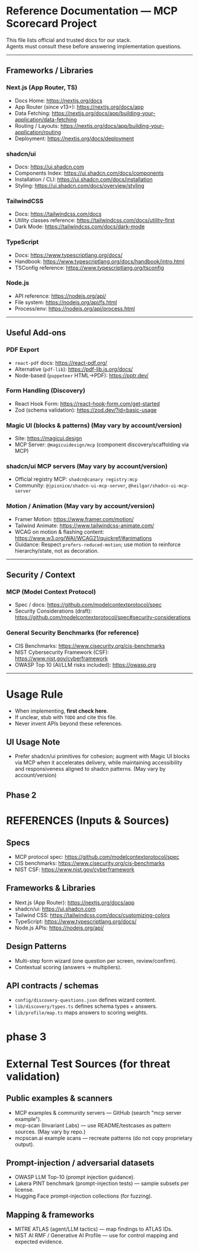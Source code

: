 # Reference Documentation — MCP Scorecard Project

This file lists official and trusted docs for our stack.  
Agents must consult these before answering implementation questions.  

---

## Frameworks / Libraries

### Next.js (App Router, TS)
- Docs Home: https://nextjs.org/docs
- App Router (since v13+): https://nextjs.org/docs/app
- Data Fetching: https://nextjs.org/docs/app/building-your-application/data-fetching
- Routing / Layouts: https://nextjs.org/docs/app/building-your-application/routing
- Deployment: https://nextjs.org/docs/deployment

### shadcn/ui
- Docs: https://ui.shadcn.com
- Components Index: https://ui.shadcn.com/docs/components
- Installation / CLI: https://ui.shadcn.com/docs/installation
- Styling: https://ui.shadcn.com/docs/overview/styling

### TailwindCSS
- Docs: https://tailwindcss.com/docs
- Utility classes reference: https://tailwindcss.com/docs/utility-first
- Dark Mode: https://tailwindcss.com/docs/dark-mode

### TypeScript
- Docs: https://www.typescriptlang.org/docs/
- Handbook: https://www.typescriptlang.org/docs/handbook/intro.html
- TSConfig reference: https://www.typescriptlang.org/tsconfig

### Node.js
- API reference: https://nodejs.org/api/
- File system: https://nodejs.org/api/fs.html
- Process/env: https://nodejs.org/api/process.html

---

## Useful Add-ons

### PDF Export
- `react-pdf` docs: https://react-pdf.org/
- Alternative (`pdf-lib`): https://pdf-lib.js.org/docs/
- Node-based (`puppeteer` HTML→PDF): https://pptr.dev/

### Form Handling (Discovery)
- React Hook Form: https://react-hook-form.com/get-started
- Zod (schema validation): https://zod.dev/?id=basic-usage

### Magic UI (blocks & patterns) (May vary by account/version)
- Site: https://magicui.design
- MCP Server: `@magicuidesign/mcp` (component discovery/scaffolding via MCP)

### shadcn/ui MCP servers (May vary by account/version)
- Official registry MCP: `shadcn@canary registry:mcp`
- Community: `@jpisnice/shadcn-ui-mcp-server`, `@heilgar/shadcn-ui-mcp-server`

### Motion / Animation (May vary by account/version)
- Framer Motion: https://www.framer.com/motion/
- Tailwind Animate: https://www.tailwindcss-animate.com/
- WCAG on motion & flashing content: https://www.w3.org/WAI/WCAG21/quickref/#animations
- Guidance: Respect `prefers-reduced-motion`; use motion to reinforce hierarchy/state, not as decoration.

---

## Security / Context

### MCP (Model Context Protocol)
- Spec / docs: https://github.com/modelcontextprotocol/spec
- Security Considerations (draft): https://github.com/modelcontextprotocol/spec#security-considerations

### General Security Benchmarks (for reference)
- CIS Benchmarks: https://www.cisecurity.org/cis-benchmarks
- NIST Cybersecurity Framework (CSF): https://www.nist.gov/cyberframework
- OWASP Top 10 (AI/LLM risks included): https://owasp.org

---

# Usage Rule
- When implementing, **first check here**.  
- If unclear, stub with `TODO` and cite this file.  
- Never invent APIs beyond these references.  

## UI Usage Note
- Prefer shadcn/ui primitives for cohesion; augment with Magic UI blocks via MCP when it accelerates delivery, while maintaining accessibility and responsiveness aligned to shadcn patterns. (May vary by account/version)
######
######
## Phase 2
# REFERENCES (Inputs & Sources)

## Specs
- MCP protocol spec: https://github.com/modelcontextprotocol/spec
- CIS benchmarks: https://www.cisecurity.org/cis-benchmarks
- NIST CSF: https://www.nist.gov/cyberframework

## Frameworks & Libraries
- Next.js (App Router): https://nextjs.org/docs/app
- shadcn/ui: https://ui.shadcn.com
- Tailwind CSS: https://tailwindcss.com/docs/customizing-colors
- TypeScript: https://www.typescriptlang.org/docs/
- Node.js APIs: https://nodejs.org/api/

## Design Patterns
- Multi-step form wizard (one question per screen, review/confirm).
- Contextual scoring (answers → multipliers).

## API contracts / schemas
- `config/discovery-questions.json` defines wizard content.
- `lib/discovery/types.ts` defines schema types + answers.
- `lib/profile/map.ts` maps answers to scoring weights.

# phase 3
# External Test Sources (for threat validation)

## Public examples & scanners
- MCP examples & community servers — GitHub (search "mcp server example").
- mcp-scan (Invariant Labs) — use README/testcases as pattern sources. (May vary by repo.)
- mcpscan.ai example scans — recreate patterns (do not copy proprietary output).

## Prompt-injection / adversarial datasets
- OWASP LLM Top-10 (prompt injection guidance).
- Lakera PINT benchmark (prompt-injection tests) — sample subsets per license.
- Hugging Face prompt-injection collections (for fuzzing).

## Mapping & frameworks
- MITRE ATLAS (agent/LLM tactics) — map findings to ATLAS IDs.
- NIST AI RMF / Generative AI Profile — use for control mapping and expected evidence.
